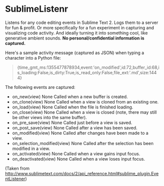 SublimeListenr
=

Listens for any code editing events in Sublime Text 2. Logs them to a server for fun & profit. Or more specifically for a fun experiment in capturing and visualizing code activity. And ideally turning it into something cool, like generative ambient sounds. **No personal/confidential information is captured.**

Here's a sample activity message (captured as JSON) when typing a character into a Python file:

> {time_gmt_ms:1355477878934,event:'on_modified',id:72,buffer_id:68,is_loading:False,is_dirty:True,is_read_only:False,file_ext:'.md',size:1444}

The following events are captured:

* on_new(view)    None  Called when a new buffer is created.
* on_clone(view)  None  Called when a view is cloned from an existing one.
* on_load(view) None  Called when the file is finished loading.
* on_close(view)  None  Called when a view is closed (note, there may still be other views into the same buffer).
* on_pre_save(view) None  Called just before a view is saved.
* on_post_save(view)  None  Called after a view has been saved.
* on_modified(view) None  Called after changes have been made to a view.
* on_selection_modified(view) None  Called after the selection has been modified in a view.
* on_activated(view)  None  Called when a view gains input focus.
* on_deactivated(view)  None  Called when a view loses input focus.

(Taken from http://www.sublimetext.com/docs/2/api_reference.html#sublime_plugin.EventListener)
